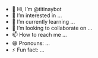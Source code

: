 - 👋 Hi, I’m @titinaybot
- 👀 I’m interested in ...
- 🌱 I’m currently learning ...
- 💞️ I’m looking to collaborate on ...
- 📫 How to reach me ...
- 😄 Pronouns: ...
- ⚡ Fun fact: ...

<!---
titinaybot/titinaybot is a ✨ special ✨ repository because its `README.md` (this file) appears on your GitHub profile.
You can click the Preview link to take a look at your changes.
--->
